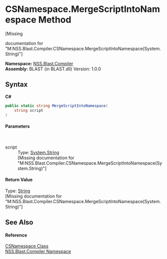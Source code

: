 # CSNamespace.MergeScriptIntoNamespace Method 
 

\[Missing <summary> documentation for "M:NSS.Blast.Compiler.CSNamespace.MergeScriptIntoNamespace(System.String)"\]

**Namespace:**&nbsp;<a href="N_NSS_Blast_Compiler">NSS.Blast.Compiler</a><br />**Assembly:**&nbsp;BLAST (in BLAST.dll) Version: 1.0.0

## Syntax

**C#**<br />
``` C#
public static string MergeScriptIntoNamespace(
	string script
)
```


#### Parameters
&nbsp;<dl><dt>script</dt><dd>Type: <a href="https://docs.microsoft.com/dotnet/api/system.string" target="_blank" rel="noopener noreferrer">System.String</a><br />\[Missing <param name="script"/> documentation for "M:NSS.Blast.Compiler.CSNamespace.MergeScriptIntoNamespace(System.String)"\]</dd></dl>

#### Return Value
Type: <a href="https://docs.microsoft.com/dotnet/api/system.string" target="_blank" rel="noopener noreferrer">String</a><br />\[Missing <returns> documentation for "M:NSS.Blast.Compiler.CSNamespace.MergeScriptIntoNamespace(System.String)"\]

## See Also


#### Reference
<a href="T_NSS_Blast_Compiler_CSNamespace">CSNamespace Class</a><br /><a href="N_NSS_Blast_Compiler">NSS.Blast.Compiler Namespace</a><br />